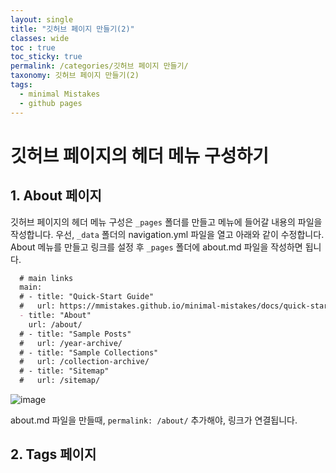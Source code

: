 ```yaml
---
layout: single
title: "깃허브 페이지 만들기(2)"
classes: wide
toc : true
toc_sticky: true
permalink: /categories/깃허브 페이지 만들기/
taxonomy: 깃허브 페이지 만들기(2)
tags:
  - minimal Mistakes
  - github pages
---
```


# 깃허브 페이지의  헤더 메뉴 구성하기  
## 1. About 페이지 
깃허브 페이지의 헤더 메뉴 구성은 `_pages` 폴더를 만들고 메뉴에 들어갈 내용의 파일을 작성합니다. 우선, `_data` 폴더의 navigation.yml 파일을 열고 아래와 같이 수정합니다. About 메뉴를 만들고 링크를 설정 후 `_pages` 폴더에 about.md 파일을 작성하면 됩니다.    
  
```md
  # main links
  main:
  # - title: "Quick-Start Guide"
  #   url: https://mmistakes.github.io/minimal-mistakes/docs/quick-start-guide/
  - title: "About"
    url: /about/
  # - title: "Sample Posts"
  #   url: /year-archive/
  # - title: "Sample Collections"
  #   url: /collection-archive/
  # - title: "Sitemap"
  #   url: /sitemap/
```   

![image](https://user-images.githubusercontent.com/47412229/193764827-fa333cb2-02d0-481e-9680-569fd6e3d48a.png)

about.md 파일을 만들때, `permalink: /about/` 추가해야, 링크가 연결됩니다.  

## 2. Tags 페이지  


